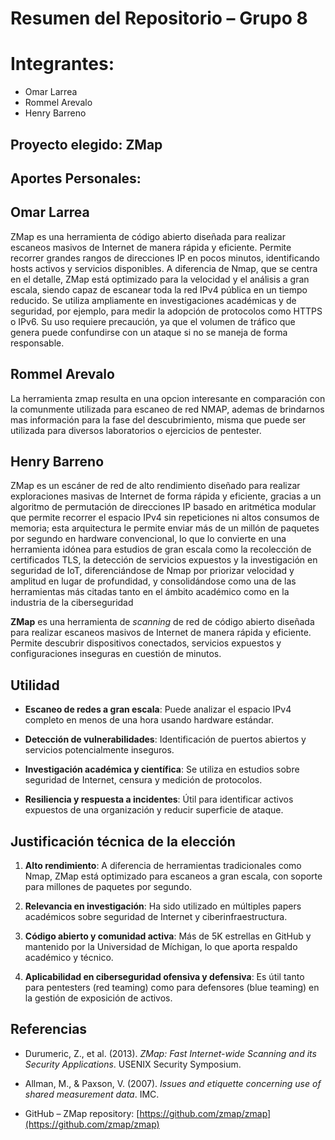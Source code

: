 # Resumen del Repositorio – Grupo 8
# Integrantes: 
- Omar Larrea
- Rommel Arevalo
- Henry Barreno
 
## Proyecto elegido: ZMap

## Aportes Personales:
## Omar Larrea
ZMap es una herramienta de código abierto diseñada para realizar escaneos masivos de Internet de manera rápida y eficiente. Permite recorrer grandes rangos de direcciones IP en pocos minutos, identificando hosts activos y servicios disponibles. A diferencia de Nmap, que se centra en el detalle, ZMap está optimizado para la velocidad y el análisis a gran escala, siendo capaz de escanear toda la red IPv4 pública en un tiempo reducido. Se utiliza ampliamente en investigaciones académicas y de seguridad, por ejemplo, para medir la adopción de protocolos como HTTPS o IPv6. Su uso requiere precaución, ya que el volumen de tráfico que genera puede confundirse con un ataque si no se maneja de forma responsable.

## Rommel Arevalo
La herramienta zmap resulta en una opcion interesante en comparación con la comunmente utilizada para escaneo de red NMAP, ademas de brindarnos mas información para la fase del descubrimiento, misma que puede ser utilizada para diversos laboratorios o ejercicios de pentester.

## Henry Barreno
ZMap es un escáner de red de alto rendimiento diseñado para realizar exploraciones masivas de Internet de forma rápida y eficiente, gracias a un algoritmo de permutación de direcciones IP basado en aritmética modular que permite recorrer el espacio IPv4 sin repeticiones ni altos consumos de memoria; esta arquitectura le permite enviar más de un millón de paquetes por segundo en hardware convencional, lo que lo convierte en una herramienta idónea para estudios de gran escala como la recolección de certificados TLS, la detección de servicios expuestos y la investigación en seguridad de IoT, diferenciándose de Nmap por priorizar velocidad y amplitud en lugar de profundidad, y consolidándose como una de las herramientas más citadas tanto en el ámbito académico como en la industria de la ciberseguridad


**ZMap** es una herramienta de *scanning* de red de código abierto diseñada para realizar escaneos masivos de Internet de manera rápida y eficiente. Permite descubrir dispositivos conectados, servicios expuestos y configuraciones inseguras en cuestión de minutos.
 
## Utilidad

- **Escaneo de redes a gran escala**: Puede analizar el espacio IPv4 completo en menos de una hora usando hardware estándar.

- **Detección de vulnerabilidades**: Identificación de puertos abiertos y servicios potencialmente inseguros.

- **Investigación académica y científica**: Se utiliza en estudios sobre seguridad de Internet, censura y medición de protocolos.

- **Resiliencia y respuesta a incidentes**: Útil para identificar activos expuestos de una organización y reducir superficie de ataque.
 
## Justificación técnica de la elección

1. **Alto rendimiento**: A diferencia de herramientas tradicionales como Nmap, ZMap está optimizado para escaneos a gran escala, con soporte para millones de paquetes por segundo.

2. **Relevancia en investigación**: Ha sido utilizado en múltiples papers académicos sobre seguridad de Internet y ciberinfraestructura.

3. **Código abierto y comunidad activa**: Más de 5K estrellas en GitHub y mantenido por la Universidad de Míchigan, lo que aporta respaldo académico y técnico.

4. **Aplicabilidad en ciberseguridad ofensiva y defensiva**: Es útil tanto para pentesters (red teaming) como para defensores (blue teaming) en la gestión de exposición de activos.
 
## Referencias

- Durumeric, Z., et al. (2013). *ZMap: Fast Internet-wide Scanning and its Security Applications*. USENIX Security Symposium.  

- Allman, M., & Paxson, V. (2007). *Issues and etiquette concerning use of shared measurement data*. IMC.  

- GitHub – ZMap repository: [https://github.com/zmap/zmap](https://github.com/zmap/zmap)
 
